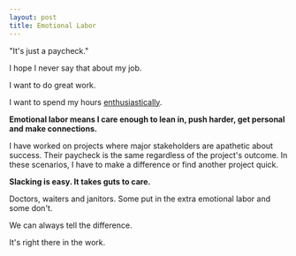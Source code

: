 ```yaml
---
layout: post
title: Emotional Labor
---
```

"It's just a paycheck."

I hope I never say that about my job.

I want to do great work.

I want to spend my hours [enthusiastically]({{site.url}}/enthusiasm).

**Emotional labor means I care enough to lean in, push harder, get personal and make connections.**

I have worked on projects where major stakeholders are apathetic about success.  Their paycheck is the same regardless of the project's outcome.  In these scenarios, I have to make a difference or find another project quick.

**Slacking is easy.  It takes guts to care.**

Doctors, waiters and janitors.  Some put in the extra emotional labor and some don't.

We can always tell the difference.

It's right there in the work.
